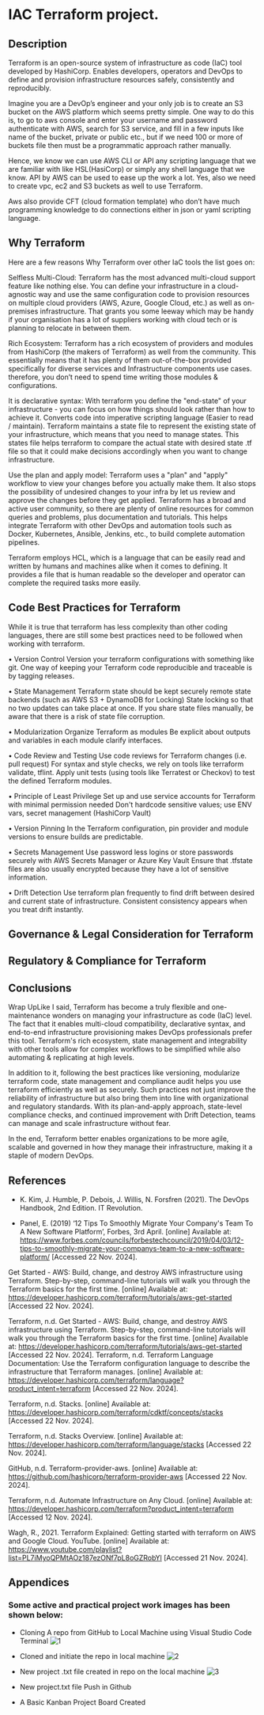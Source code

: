 # IAC Terraform project.

## Description
Terraform is an open-source system of infrastructure as code (IaC) tool developed by HashiCorp. Enables developers, operators and DevOps to define and provision infrastructure resources safely, consistently and reproducibly.

Imagine you are a DevOp’s engineer and your only job is to create an S3 bucket on the AWS platform which seems pretty simple. One way to do this is, to go to aws console and enter your username and password authenticate with AWS, search for S3 service, and fill in a few inputs like name of the bucket, private or public etc., but if we need 100 or more of buckets file then must be a programmatic approach rather manually.

Hence, we know we can use AWS CLI or API any scripting language that we are familiar with like HSL(HasiCorp) or simply any shell language that we know. API by AWS can be used to ease up the work a lot. Yes, also we need to create vpc, ec2 and S3 buckets as well to use Terraform.

Aws also provide CFT (cloud formation template) who don’t have much programming knowledge to do connections either in json or yaml scripting language.	

## Why Terraform
Here are a few reasons Why Terraform over other IaC tools the list goes on:

Selfless Multi-Cloud: Terraform has the most advanced multi-cloud support feature like nothing else. You can define your infrastructure in a cloud-agnostic way and use the same configuration code to provision resources on multiple cloud providers (AWS, Azure, Google Cloud, etc.) as well as on-premises infrastructure. That grants you some leeway which may be handy if your organisation has a lot of suppliers working with cloud tech or is planning to relocate in between them.

Rich Ecosystem: Terraform has a rich ecosystem of providers and modules from HashiCorp (the makers of Terraform) as well from the community. This essentially means that it has plenty of them out-of-the-box provided specifically for diverse services and Infrastructure components use cases. therefore, you don’t need to spend time writing those modules & configurations.

It is declarative syntax: With terraform you define the "end-state" of your infrastructure - you can focus on how things should look rather than how to achieve it. Converts code into imperative scripting language (Easier to read / maintain). Terraform maintains a state file to represent the existing state of your infrastructure, which means that you need to manage states. This states file helps terraform to compare the actual state with desired state .tf file so that it could make decisions accordingly when you want to change infrastructure.

Use the plan and apply model: Terraform uses a "plan" and "apply" workflow to view your changes before you actually make them. It also stops the possibility of undesired changes to your infra by let us review and approve the changes before they get applied. Terraform has a broad and active user community, so there are plenty of online resources for common queries and problems, plus documentation and tutorials. This helps integrate Terraform with other DevOps and automation tools such as Docker, Kubernetes, Ansible, Jenkins, etc., to build complete automation pipelines.

Terraform employs HCL, which is a language that can be easily read and written by humans and machines alike when it comes to defining. It provides a file that is human readable so the developer and operator can complete the required tasks more easily.


## Code Best Practices for Terraform
While it is true that terraform has less complexity than other coding languages, there are still some best practices need to be followed when working with terraform.

•	Version Control
Version your terraform configurations with something like git. One way of keeping your Terraform code reproducible and traceable is by tagging releases.

•	State Management
Terraform state should be kept securely remote state backends (such as AWS S3 + DynamoDB for Locking) State locking so that no two updates can take place at once. If you share state files manually, be aware that there is a risk of state file corruption.

•	Modularization
Organize Terraform as modules Be explicit about outputs and variables in each module clarify interfaces.

•	Code Review and Testing
Use code reviews for Terraform changes (i.e. pull request) For syntax and style checks, we rely on tools like terraform validate, tflint. Apply unit tests (using tools like Terratest or Checkov) to test the defined Terraform modules.

•	Principle of Least Privilege
Set up and use service accounts for Terraform with minimal permission needed Don't hardcode sensitive values; use ENV vars, secret management (HashiCorp Vault)

•	Version Pinning
In the Terraform configuration, pin provider and module versions to ensure builds are predictable.

•	Secrets Management
Use password less logins or store passwords securely with AWS Secrets Manager or Azure Key Vault Ensure that .tfstate files are also usually encrypted because they have a lot of sensitive information.

•	Drift Detection
Use terraform plan frequently to find drift between desired and current state of infrastructure. Consistent consistency appears when you treat drift instantly.


## Governance & Legal Consideration for Terraform

## Regulatory & Compliance for Terraform 

## Conclusions
Wrap UpLike I said, Terraform has become a truly flexible and one-maintenance wonders on managing your infrastructure as code (IaC) level. The fact that it enables multi-cloud compatibility, declarative syntax, and end-to-end infrastructure provisioning makes DevOps professionals prefer this tool. Terraform's rich ecosystem, state management and integrability with other tools allow for complex workflows to be simplified while also automating & replicating at high levels.

In addition to it, following the best practices like versioning, modularize terraform code, state management and compliance audit helps you use terraform efficiently as well as securely. Such practices not just improve the reliability of infrastructure but also bring them into line with organizational and regulatory standards. With its plan-and-apply approach, state-level compliance checks, and continued improvement with Drift Detection, teams can manage and scale infrastructure without fear.

In the end, Terraform better enables organizations to be more agile, scalable and governed in how they manage their infrastructure, making it a staple of modern DevOps.

## References
* K. Kim, J. Humble, P. Debois, J. Willis, N. Forsfren (2021). The DevOps Handbook, 2nd Edition. IT Revolution.

* Panel, E. (2019) ‘12 Tips To Smoothly Migrate Your Company's Team To A New Software Platform’, Forbes, 3rd April. [online] Available at: https://www.forbes.com/councils/forbestechcouncil/2019/04/03/12-tips-to-smoothly-migrate-your-companys-team-to-a-new-software-platform/
[Accessed 22 Nov. 2024].

Get Started - AWS: Build, change, and destroy AWS infrastructure using Terraform. Step-by-step, command-line tutorials will walk you through the Terraform basics for the first time. [online] Available at: https://developer.hashicorp.com/terraform/tutorials/aws-get-started 
[Accessed 22 Nov. 2024].

Terraform, n.d. Get Started - AWS: Build, change, and destroy AWS infrastructure using Terraform. Step-by-step, command-line tutorials will walk you through the Terraform basics for the first time. [online] Available at: https://developer.hashicorp.com/terraform/tutorials/aws-get-started [Accessed 22 Nov. 2024].
Terraform, n.d. Terraform Language Documentation: Use the Terraform configuration language to describe the infrastructure that Terraform manages. [online] Available at: https://developer.hashicorp.com/terraform/language?product_intent=terraform 
[Accessed 22 Nov. 2024].

Terraform, n.d. Stacks. [online] Available at: https://developer.hashicorp.com/terraform/cdktf/concepts/stacks 
[Accessed 22 Nov. 2024].

Terraform, n.d. Stacks Overview. [online] Available at: https://developer.hashicorp.com/terraform/language/stacks
[Accessed 22 Nov. 2024].

GitHub, n.d. Terraform-provider-aws. [online] Available at: 
https://github.com/hashicorp/terraform-provider-aws
[Accessed 22 Nov. 2024].

Terraform, n.d. Automate Infrastructure on Any Cloud. [online] Available at: https://developer.hashicorp.com/terraform?product_intent=terraform
[Accessed 12 Nov. 2024].

Wagh, R., 2021. Terraform Explained: Getting started with terraform on AWS and Google Cloud. YouTube. [online] Available at: https://www.youtube.com/playlist?list=PL7iMyoQPMtAOz187ezONf7pL8oGZRobYl
[Accessed 21 Nov. 2024].



## Appendices

### Some active and practical project work images has been shown below:

* Cloning A repo from GitHub to Local Machine using Visual Studio Code Terminal
![1](https://github.com/user-attachments/assets/e13f178b-d4db-489b-b7e4-5a2d64542d82)
* Cloned and initiate the repo in local machine
![2](https://github.com/user-attachments/assets/419f260b-7db0-4d7b-b389-5b8c8da6e454)
* New project .txt file created in repo on the local machine
![3](https://github.com/user-attachments/assets/44d274ce-8dd6-412b-8c01-76606fe0312d)

* New project.txt file Push in Github


* A Basic Kanban Project Board Created




